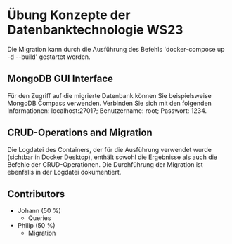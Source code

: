 # Übung Konzepte der Datenbanktechnologie WS23

Die Migration kann durch die Ausführung des Befehls 'docker-compose up -d --build' gestartet werden.

## MongoDB GUI Interface

Für den Zugriff auf die migrierte Datenbank können Sie beispielsweise MongoDB Compass verwenden. Verbinden Sie sich mit den folgenden Informationen: localhost:27017; Benutzername: root; Passwort: 1234.

## CRUD-Operations and Migration

Die Logdatei des Containers, der für die Ausführung verwendet wurde (sichtbar in Docker Desktop), enthält sowohl die Ergebnisse als auch die Befehle der CRUD-Operationen. Die Durchführung der Migration ist ebenfalls in der Logdatei dokumentiert.

## Contributors

- Johann (50 %)
  - Queries
- Philip (50 %)
  - Migration
